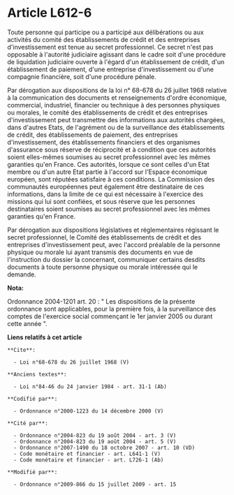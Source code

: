 # Article L612-6

Toute personne qui participe ou a participé aux délibérations ou aux activités du comité des établissements de crédit et des
entreprises d'investissement est tenue au secret professionnel. Ce secret n'est pas opposable à l'autorité judiciaire
agissant dans le cadre soit d'une procédure de liquidation judiciaire ouverte à l'égard d'un établissement de crédit, d'un
établissement de paiement, d'une entreprise d'investissement ou d'une compagnie financière, soit d'une procédure pénale. 

Par dérogation aux dispositions de la loi n° 68-678 du 26 juillet 1968 relative à la communication des documents et
renseignements d'ordre économique, commercial, industriel, financier ou technique à des personnes physiques ou morales, le
comité des établissements de crédit et des entreprises d'investissement peut transmettre des informations aux autorités
chargées, dans d'autres Etats, de l'agrément ou de la surveillance des établissements de crédit, des établissements de
paiement, des entreprises d'investissement, des établissements financiers et des organismes d'assurance sous réserve de
réciprocité et à condition que ces autorités soient elles-mêmes soumises au secret professionnel avec les mêmes garanties
qu'en France. Ces autorités, lorsque ce sont celles d'un Etat membre ou d'un autre Etat partie à l'accord sur l'Espace
économique européen, sont réputées satisfaire à ces conditions. La Commission des communautés européennes peut également être
destinataire de ces informations, dans la limite de ce qui est nécessaire à l'exercice des missions qui lui sont confiées, et
sous réserve que les personnes destinataires soient soumises au secret professionnel avec les mêmes garanties qu'en France. 

Par dérogation aux dispositions législatives et réglementaires régissant le secret professionnel, le Comité des
établissements de crédit et des entreprises d'investissement peut, avec l'accord préalable de la personne physique ou morale
lui ayant transmis des documents en vue de l'instruction du dossier la concernant, communiquer certains desdits documents à
toute personne physique ou morale intéressée qui le demande.

**Nota:**

Ordonnance 2004-1201 art. 20 : " Les dispositions de la présente ordonnance sont applicables, pour la première fois, à la
surveillance des comptes de l'exercice social commençant le 1er janvier 2005 ou durant cette année ".

**Liens relatifs à cet article**

	**Cite**:

	  - Loi n°68-678 du 26 juillet 1968 (V)

	**Anciens textes**:

	  - Loi n°84-46 du 24 janvier 1984 - art. 31-1 (Ab)

	**Codifié par**:

	  - Ordonnance n°2000-1223 du 14 décembre 2000 (V)

	**Cité par**:

	  - Ordonnance n°2004-823 du 19 août 2004 - art. 3 (V)
	  - Ordonnance n°2004-823 du 19 août 2004 - art. 5 (V)
	  - Ordonnance n°2007-1490 du 18 octobre 2007 - art. 10 (VD)
	  - Code monétaire et financier - art. L641-1 (V)
	  - Code monétaire et financier - art. L726-1 (Ab)

	**Modifié par**:

	  - Ordonnance n°2009-866 du 15 juillet 2009 - art. 15
